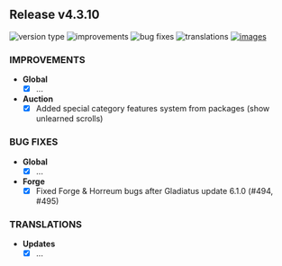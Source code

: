 ## Release v4.3.10

![version type](https://img.shields.io/badge/version-beta-yellow.svg?style=flat-square)
![improvements](https://img.shields.io/badge/improvements-1-green.svg?style=flat-square)
![bug fixes](https://img.shields.io/badge/bug%20fixes-1-red.svg?style=flat-square)
![translations](https://img.shields.io/badge/translations-0-blue.svg?style=flat-square)
[![images](https://img.shields.io/badge/🖼️-Preview-blueviolet.svg?style=flat-square)](/documentation/PROGRESS_W_IMG.md)

### IMPROVEMENTS

- **Global**
  - [X] ...

- **Auction**
  - [X] Added special category features system from packages (show unlearned scrolls)

### BUG FIXES

- **Global**
  - [X] ...

- **Forge**
  - [X] Fixed Forge & Horreum bugs after Gladiatus update 6.1.0 (#494, #495) 

### TRANSLATIONS

- **Updates**
  - [X] ...
